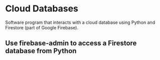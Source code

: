 # Cloud Databases
Software program that interacts with a cloud database using Python and Firestore (part of Google Firebase).

## Use firebase-admin to access a Firestore database from Python

